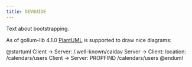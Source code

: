 ```yaml
---
title: DEVGUIDE
---
```


Text about bootstrapping.

As of gollum-lib 4.1.0 [PlantUML](http://plantuml.com/) is supported to draw nice diagrams:

@startuml
Client -> Server: /.well-known/caldav
Server -> Client: location: /calendars/users
Client -> Server: PROPFIND /calendars/users 
@enduml

